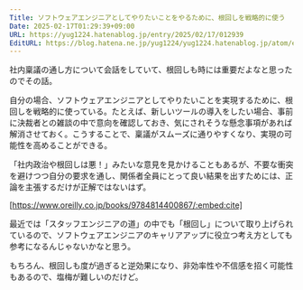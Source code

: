 ```yaml
---
Title: ソフトウェアエンジニアとしてやりたいことをやるために、根回しを戦略的に使う
Date: 2025-02-17T01:29:39+09:00
URL: https://yug1224.hatenablog.jp/entry/2025/02/17/012939
EditURL: https://blog.hatena.ne.jp/yug1224/yug1224.hatenablog.jp/atom/entry/6802418398329375335
---
```


社内稟議の通し方について会話をしていて、根回しも時には重要だよなと思ったのでその話。

自分の場合、ソフトウェアエンジニアとしてやりたいことを実現するために、根回しを戦略的に使っている。たとえば、新しいツールの導入をしたい場合、事前に決裁者との雑談の中で意向を確認しておき、気にされそうな懸念事項があれば解消させておく。こうすることで、稟議がスムーズに通りやすくなり、実現の可能性を高めることができる。

「社内政治や根回しは悪！」みたいな意見を見かけることもあるが、不要な衝突を避けつつ自分の要求を通し、関係者全員にとって良い結果を出すためには、正論を主張するだけが正解ではないはず。

[https://www.oreilly.co.jp/books/9784814400867/:embed:cite]

最近では「スタッフエンジニアの道」の中でも「根回し」について取り上げられているので、ソフトウェアエンジニアのキャリアアップに役立つ考え方としても参考になるんじゃないかなと思う。

もちろん、根回しも度が過ぎると逆効果になり、非効率性や不信感を招く可能性もあるので、塩梅が難しいのだけど。
